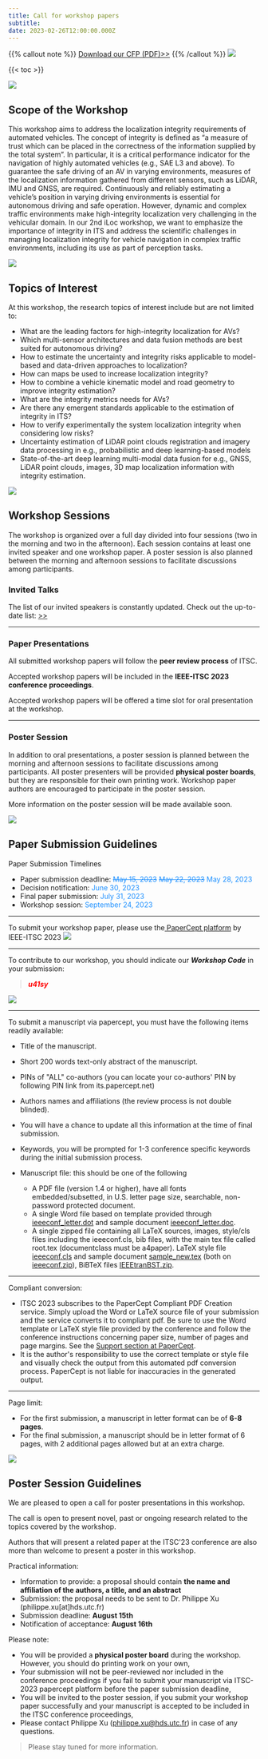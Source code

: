 ```yaml
---
title: Call for workshop papers
subtitle: 
date: 2023-02-26T12:00:00.000Z
---
```

{{% callout note %}} [Download our CFP (PDF)>>](https://iloc-2023.netlify.app/uploads/iLoc2023-poster.pdf) {{% /callout %}}
![](line.png)

{{< toc >}}

![](line.png)
## Scope of the Workshop

This workshop aims to address the localization integrity requirements of automated vehicles. The concept of integrity is defined as “a measure of trust which can be placed in the correctness of the information supplied by the total system”. In particular, it is a critical performance indicator for the navigation of highly automated vehicles (e.g., SAE L3 and above). To guarantee the safe driving of an AV in varying environments, measures of the localization information gathered from different sensors, such as LiDAR, IMU and GNSS, are required. Continuously and reliably estimating a vehicle’s position in varying driving environments is essential for autonomous driving and safe operation. However, dynamic and complex traffic environments make high-integrity localization very challenging in the vehicular domain. In our 2nd iLoc workshop, we want to emphasize the importance of integrity in ITS and address the scientific challenges in managing localization integrity for vehicle navigation in complex traffic environments, including its use as part of perception tasks.

![](line.png)
## Topics of Interest

At this workshop, the research topics of interest include but are not limited to:

* What are the leading factors for high-integrity localization for AVs?
* Which multi-sensor architectures and data fusion methods are best suited for autonomous driving?
* How to estimate the uncertainty and integrity risks applicable to model-based and data-driven approaches to localization?
* How can maps be used to increase localization integrity?
* How to combine a vehicle kinematic model and road geometry to improve integrity estimation?
* What are the integrity metrics needs for AVs?
* Are there any emergent standards applicable to the estimation of integrity in ITS?
* How to verify experimentally the system localization integrity when considering low risks?
* Uncertainty estimation of LiDAR point clouds registration and imagery data processing in e.g., probabilistic and deep learning-based models
* State-of-the-art deep learning multi-modal data fusion for e.g., GNSS, LiDAR point clouds, images, 3D map localization information with integrity estimation.

![](line.png)
## Workshop Sessions

The workshop is organized over a full day divided into four sessions (two in the morning and two in the afternoon). Each session contains at least one invited speaker and one workshop paper. A poster session is also planned between the morning and afternoon sessions to facilitate discussions among participants.

### Invited Talks

The list of our invited speakers is constantly updated. Check out the up-to-date list: [\>>](/speaker)
***
### Paper Presentations
All submitted workshop papers will follow the **peer review process** of ITSC.

Accepted workshop papers will be included in the **IEEE-ITSC 2023 conference proceedings**.

Accepted workshop papers will be offered a time slot for oral presentation at the workshop. 

***
### Poster Session

In addition to oral presentations, a poster session is planned between the morning and afternoon sessions to facilitate discussions among participants. All poster presenters will be provided **physical poster boards**, but they are responsible for their own printing work. Workshop paper authors are encouraged to participate in the poster session.

More information on the poster session will be made available soon.


![](line.png)

## Paper Submission Guidelines
Paper Submission Timelines

* Paper submission deadline: <span style="color: DodgerBlue;">~~May 15, 2023~~ ~~May 22, 2023~~ May 28, 2023</span>
* Decision notification: <span style="color: DodgerBlue;">June 30, 2023</span>
* Final paper submission: <span style="color: DodgerBlue;">July 31, 2023</span>
* Workshop session: <span style="color: DodgerBlue;">September 24, 2023</span>

***
To submit your workshop paper, please use the[ PaperCept platform](https://its.papercept.net/conferences/scripts/start.pl) by IEEE-ITSC 2023
![](choose_workshop_paper.PNG)

***
To contribute to our workshop, you should indicate our ***Workshop Code*** in your submission: 

> <span style="color: Red;">***u41sy***</span>

![](indicate_workshop_code.PNG)

***
To submit a manuscript via papercept, you must have the following items readily available:

* Title of the manuscript.
* Short 200 words text-only abstract of the manuscript.
* PINs of "ALL" co-authors (you can locate your co-authors' PIN by following PIN link from its.papercept.net)
* Authors names and affiliations (the review process is not double blinded).
* You will have a chance to update all this information at the time of final submission.
* Keywords, you will be prompted for 1-3 conference specific keywords during the initial submission process.
* Manuscript file: this should be one of the following

  * A PDF file (version 1.4 or higher), have all fonts embedded/subsetted, in U.S. letter page size, searchable, non-password protected document.
  * A single Word file based on template provided through [ieeeconf_letter.dot](http://its.papercept.net/conferences/support/word.php) and sample document [ieeeconf_letter.doc](http://its.papercept.net/conferences/support/word.php).
  * A single zipped file containing all LaTeX sources, images, style/cls files including the ieeeconf.cls, bib files, with the main tex file called root.tex (documentclass must be a4paper). LaTeX style file [ieeeconf.cls](https://its.papercept.net/conferences/templates/ieeeconf.cls) and sample document [sample_new.tex](https://its.papercept.net/conferences/templates/sample_new.tex) (both on [ieeeconf.zip](http://its.papercept.net/conferences/support/tex.php)), BiBTeX files [IEEEtranBST.zip](http://its.papercept.net/conferences/support/tex.php).

***
Compliant conversion: 
* ITSC 2023 subscribes to the PaperCept Compliant PDF Creation service. Simply upload the Word or LaTeX source file of your submission and the service converts it to compliant pdf. Be sure to use the Word template or LaTeX style file provided by the conference and follow the conference instructions concerning paper size, number of pages and page margins. See the [Support section at PaperCept](http://its.papercept.net/conferences/support).
* It is the author's responsibility to use the correct template or style file and visually check the output from this automated pdf conversion process. PaperCept is not liable for inaccuracies in the generated output.

***
Page limit:

* For the first submission, a manuscript in letter format can be of **6-8 pages**. 
* For the final submission, a manuscript should be in letter format of 6 pages, with 2 additional pages allowed but at an extra charge.

![](line.png)
## Poster Session Guidelines
We are pleased to open a call for poster presentations in this workshop.

The call is open to present novel, past or ongoing research related to the topics covered by the workshop.

Authors that will present a related paper at the ITSC'23 conference are also more than welcome to present a poster in this workshop.

Practical information:
* Information to provide: a proposal should contain **the name and affiliation of the authors, a title, and an abstract**
* Submission: the proposal needs to be sent to Dr. Philippe Xu (philippe.xu[at]hds.utc.fr)
* Submission deadline: **August 15th**
* Notification of acceptance: **August 16th**

Please note:
* You will be provided a **physical poster board** during the workshop. However, you should do printing work on your own,
* Your submission will not be peer-reviewed nor included in the conference proceedings if you fail to submit your manuscript via ITSC-2023 papercept platform before the paper submission deadline,
* You will be invited to the poster session, if you submit your workshop paper successfully and your manuscript is accepted to be included in the ITSC conference proceedings,
* Please contact Philippe Xu (philippe.xu@hds.utc.fr) in case of any questions.
> Please stay tuned for more information.
